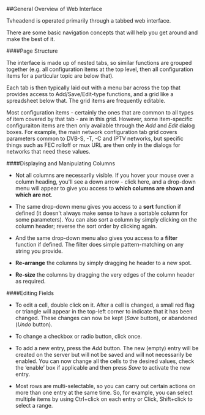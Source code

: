 ##General Overview of Web Interface

Tvheadend is operated primarily through a tabbed web interface. 

There are some basic navigation concepts that will help you get around and
make the best of it.

####Page Structure

The interface is made up of nested tabs, so similar functions are grouped
together (e.g. all configuration items at the top level, then all configuration
items for a particular topic are below that).

Each tab is then typically laid out with a menu bar across the top that
provides access to Add/Save/Edit-type functions, and a grid like a spreadsheet
below that. The grid items are frequently editable.

Most configuration items - certainly the ones that are common to all types
of item covered by that tab - are in this grid. However, some item-specific
configuraiton items are then only available through the *Add* and *Edit*
dialog boxes. For example, the main network configuration tab grid covers
parameters common to DVB-S, -T, -C and IPTV networks, but specific things
such as FEC rolloff or mux URL are then only in the dialogs for networks
that need these values.

####Displaying and Manipulating Columns

* Not all columns are necessarily visible. If you hover your mouse over a
  column heading, you'll see a down arrow - click here, and a drop-down menu
  will appear to give you access to **which columns are shown and which are not**.
  
* The same drop-down menu gives you access to a **sort** function if defined
  (it doesn't always make sense to have a sortable column for some parameters).
  You can also sort a column by simply clicking on the column header; reverse
  the sort order by clicking again.

* And the same drop-down menu also gives you access to a **filter** function
  if defined. The filter does simple pattern-matching on any string you
  provide.
  
* **Re-arrange** the columns by simply dragging he header to a new spot.

* **Re-size** the columns by dragging the very edges of the column header as
  required. 
  
####Editing Fields

* To edit a cell, double click on it. After a cell is changed, a small red
  flag or triangle will appear in the top-left corner to indicate that it
  has been changed. These changes can now be kept (*Save* button), or
  abandoned (*Undo* button).
  
* To change a checkbox or radio button, click once.

* To add a new entry, press the *Add* button. The new (empty) entry will
  be created on the server but will not be saved and will not necessarily
  be enabled. You can now change all the cells to the desired values, check
  the ‘enable’ box if applicable and then press *Save* to activate the new
  entry.

* Most rows are multi-selectable, so you can carry out certain actions on
  more than one entry at the same time. So, for example, you can select
  multiple items by using <keyboard>Ctrl+click</keyboard> on each
  entry or <keyboard>Click, Shift+click</keyboard> to select a range.
